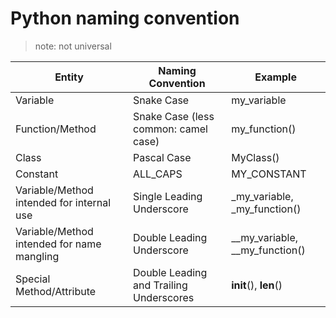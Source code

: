 
# Python naming convention

>note: not universal
 
| Entity                                     | Naming Convention                       | Example                        |
|--------------------------------------------|-----------------------------------------|--------------------------------|
| Variable                                   | Snake Case                              | my_variable                    |
| Function/Method                            | Snake Case (less common: camel case)    | my_function()                  |
| Class                                      | Pascal Case                             | MyClass()                      |
| Constant                                   | ALL_CAPS                                | MY_CONSTANT                    |
| Variable/Method intended for internal use  | Single Leading Underscore               | _my_variable, _my_function()   |
| Variable/Method intended for name mangling | Double Leading Underscore               | __my_variable, __my_function() |
| Special Method/Attribute                   | Double Leading and Trailing Underscores | __init__(), __len__()          |
